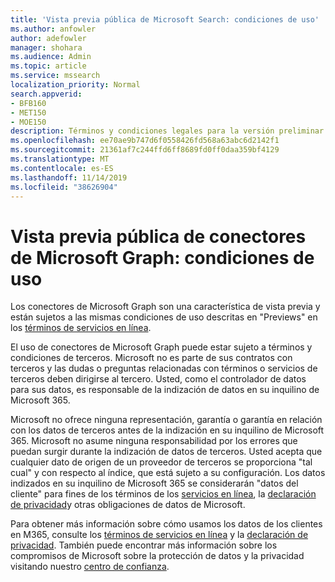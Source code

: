 ```yaml
---
title: 'Vista previa pública de Microsoft Search: condiciones de uso'
ms.author: anfowler
author: adefowler
manager: shohara
ms.audience: Admin
ms.topic: article
ms.service: mssearch
localization_priority: Normal
search.appverid:
- BFB160
- MET150
- MOE150
description: Términos y condiciones legales para la versión preliminar pública de conectores de Microsoft Graph para Microsoft Search
ms.openlocfilehash: ee70ae9b747d6f0558426fd568a63abc6d2142f1
ms.sourcegitcommit: 21361af7c244ffd6ff8689fd0ff0daa359bf4129
ms.translationtype: MT
ms.contentlocale: es-ES
ms.lasthandoff: 11/14/2019
ms.locfileid: "38626904"
---
```

# <a name="microsoft-graph-connectors-public-preview-terms-of-use"></a>Vista previa pública de conectores de Microsoft Graph: condiciones de uso

Los conectores de Microsoft Graph son una característica de vista previa y están sujetos a las mismas condiciones de uso descritas en "Previews" en los [términos de servicios en línea](http://www.microsoftvolumelicensing.com/Downloader.aspx?documenttype=OST&lang=English).

El uso de conectores de Microsoft Graph puede estar sujeto a términos y condiciones de terceros. Microsoft no es parte de sus contratos con terceros y las dudas o preguntas relacionadas con términos o servicios de terceros deben dirigirse al tercero. Usted, como el controlador de datos para sus datos, es responsable de la indización de datos en su inquilino de Microsoft 365.

Microsoft no ofrece ninguna representación, garantía o garantía en relación con los datos de terceros antes de la indización en su inquilino de Microsoft 365.  Microsoft no asume ninguna responsabilidad por los errores que puedan surgir durante la indización de datos de terceros.  Usted acepta que cualquier dato de origen de un proveedor de terceros se proporciona "tal cual" y con respecto al índice, que está sujeto a su configuración. Los datos indizados en su inquilino de Microsoft 365 se considerarán "datos del cliente" para fines de los términos de los [servicios en línea](http://www.microsoftvolumelicensing.com/Downloader.aspx?documenttype=OST&lang=English), la [declaración de privacidad](https://privacy.microsoft.com/privacystatement)y otras obligaciones de datos de Microsoft.

Para obtener más información sobre cómo usamos los datos de los clientes en M365, consulte los [términos de servicios en línea](http://www.microsoftvolumelicensing.com/Downloader.aspx?documenttype=OST&lang=English) y la [declaración de privacidad](https://privacy.microsoft.com/privacystatement). También puede encontrar más información sobre los compromisos de Microsoft sobre la protección de datos y la privacidad visitando nuestro [centro de confianza](https://www.microsoft.com/trust-center).


